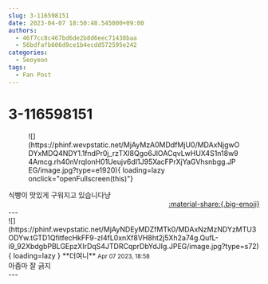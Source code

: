 ```yaml
---
slug: 3-116598151
date: 2023-04-07 18:50:48.545000+09:00
authors:
  - 46f7cc8c467bd6de2b8d6eec71438baa
  - 56bdfafb606d9ce1b4ecdd572595e242
categories:
  - Seoyeon
tags:
  - Fan Post
---
```


# 3-116598151

<div class="post-container" markdown="1">
<div class="content-container md-sidebar__scrollwrap" markdown="1">


<figure markdown="1">
![](https://phinf.wevpstatic.net/MjAyMzA0MDdfMjU0/MDAxNjgwODYxMDQ4NDY1.1fndPr0j_rzTXI8Qgo6JlOACqvLwHUX4S1n18w94Amcg.rh40nVrqIonH01Ueujv6dI1J95XacFPrXjYaGVhsnbgg.JPEG/image.jpg?type=e1920){ loading=lazy onclick="openFullscreen(this)"}
</figure>
식빵이 맛있게 구워지고 있습니다냥

</div>
</div>

<div style="text-align: right;" markdown="1">
<a href="https://weverse.io/fromis9/fanpost/3-116598151" style="text-align: right;">:material-share:{.big-emoji}</a>
</div>
---

<div class="comments-container md-sidebar__scrollwrap" markdown="1">
<div class="comment" markdown="1">
<div class='id-container' markdown="1">
![](https://phinf.wevpstatic.net/MjAyNDEyMDZfMTk0/MDAxNzMzNDYzMTU3ODYw.tGTD1QfitfecHkFF9-zI4fL0xnXf8VH8ht2j5Xh2a74g.QufL-i9_92XbdgbPBLGEpzXIrDqS4JTDRCqprDbYdJIg.JPEG/image.jpg?type=s72){ loading=lazy }
**<span class="artist">더여니</span>** <small>Apr 07 2023, 18:58</small><br>
</div>
<div class='comment-body' markdown="1">
아줌마 잘 긁지
</div>
</div>
</div>
---
